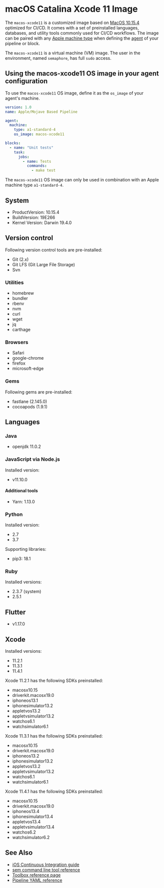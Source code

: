 # macOS Catalina Xcode 11 Image

The `macos-xcode11` is a customized image based on [MacOS 10.15.4][catalina-release-notes]
optimized for CI/CD. It comes with a set of preinstalled languages, databases,
and utility tools commonly used for CI/CD workflows. The image can be paired
with any [Apple machine type][machine-types] when defining the [agent][agent]
of your pipeline or block.

The `macos-xcode11` is a virtual machine (VM) image. The user in the environment,
named `semaphore`, has full `sudo` access.

## Using the macos-xcode11 OS image in your agent configuration

To use the `macos-xcode11` OS image, define it as the `os_image` of your agent's
machine.

``` yaml
version: 1.0
name: Apple/Mojave Based Pipeline

agent:
  machine:
    type: a1-standard-4
    os_image: macos-xcode11

blocks:
  - name: "Unit tests"
    task:
      jobs:
        - name: Tests
          commands:
            - make test
```

The `macos-xcode11` OS image can only be used in combination with an Apple
machine type `a1-standard-4`.

## System

- ProductVersion: 10.15.4
- BuildVersion: 19E266
- Kernel Version: Darwin 19.4.0

## Version control

Following version control tools are pre-installed:

- Git (2.x)
- Git LFS (Git Large File Storage)
- Svn

### Utilities

- homebrew
- bundler
- rbenv
- nvm
- curl
- wget
- jq
- carthage

### Browsers

- Safari
- google-chrome
- firefox
- microsoft-edge

### Gems

Following gems are pre-installed:

- fastlane (2.145.0)
- cocoapods (1.9.1)

## Languages

### Java

- openjdk 11.0.2

### JavaScript via Node.js

Installed version:

- v11.10.0

#### Additional tools

- Yarn: 1.13.0

### Python

Installed version:

- 2.7
- 3.7

Supporting libraries:

- pip3: 18.1

### Ruby

Installed versions:

- 2.3.7 (system)
- 2.5.1

## Flutter

- v1.17.0

## Xcode

Installed versions:

- 11.2.1
- 11.3.1
- 11.4.1


Xcode 11.2.1 has the following SDKs preinstalled:

- macosx10.15
- driverkit.macosx19.0
- iphoneos13.1
- iphonesimulator13.2
- appletvos13.2
- appletvsimulator13.2
- watchos6.1
- watchsimulator6.1

Xcode 11.3.1 has the following SDKs preinstalled:

- macosx10.15
- driverkit.macosx19.0
- iphoneos13.2
- iphonesimulator13.2
- appletvos13.2
- appletvsimulator13.2
- watchos6.1
- watchsimulator6.1

Xcode 11.4.1 has the following SDKs preinstalled:

- macosx10.15
- driverkit.macosx19.0
- iphoneos13.4
- iphonesimulator13.4
- appletvos13.4
- appletvsimulator13.4
- watchos6.2
- watchsimulator6.2


## See Also

- [iOS Continuous Integration guide][ios-guide]
- [sem command line tool reference](https://docs.semaphoreci.com/reference/sem-command-line-tool/)
- [Toolbox reference page](https://docs.semaphoreci.com/reference/toolbox-reference/)
- [Pipeline YAML reference](https://docs.semaphoreci.com/reference/pipeline-yaml-reference/)

[catalina-release-notes]: https://developer.apple.com/documentation/macos_release_notes/macos_catalina_10_15_4_release_notes
[machine-types]: https://docs.semaphoreci.com/ci-cd-environment/machine-types/
[beta-form]: https://semaphoreci.com/product/ios
[agent]: https://docs.semaphoreci.com/reference/pipeline-yaml-reference/#agent
[ios-guide]: https://docs.semaphoreci.com/examples/ios-continuous-integration-with-xcode/
